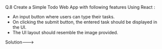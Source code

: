 Q.8 Create a Simple Todo Web App with following features Using React :

- An input button where users can type their tasks.
- On clicking the submit button, the entered task should be displayed in the UI.
- The UI layout should resemble the image provided.

Solution--->